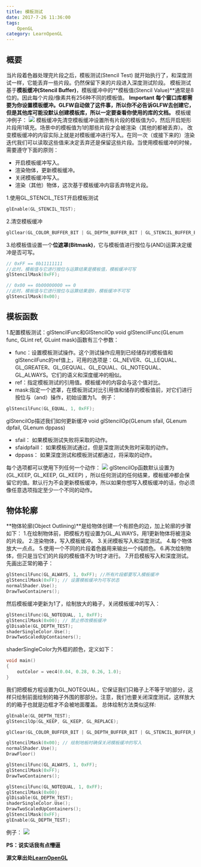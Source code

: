 ```yaml
---
title: 模板测试
date: 2017-7-26 11:36:00
tags: 
    OpenGL
category: LearnOpenGL
---
```


## 概要
当片段着色器处理完片段之后，模板测试(Stencil Test) 就开始执行了，和深度测试一样，它能丢弃一些片段。仍然保留下来的片段进入深度测试阶段。
模板测试基于**模板缓冲(Stencil Buffer)**，模板缓冲中的**模板值(Stencil Value)**通常是8位的。因此每个片段/像素共有256种不同的模板值。
**Important**
**每个窗口库都需要为你设置模板缓冲。GLFW自动做了这件事，所以你不必告诉GLFW去创建它，但是其他库可能没默认创建模板库，所以一定要查看你使用的库的文档。**
模板缓冲例子：
![](stencil_buffer.png)
模板缓冲先清空模板缓冲设置所有片段的模板值为0，然后开启矩形片段用1填充。场景中的模板值为1的那些片段才会被渲染（其他的都被丢弃）。
改变模板缓冲的内容实际上就是对模板缓冲进行写入。在同一次（或接下来的）渲染迭代我们可以读取这些值来决定丢弃还是保留这些片段。当使用模板缓冲的时候，需要遵守下面的原则：
* 开启模板缓冲写入。
* 渲染物体，更新模板缓冲。
* 关闭模板缓冲写入。
* 渲染（其他）物体，这次基于模板缓冲内容丢弃特定片段。

1.使用GL_STENCIL_TEST开启模板测试
```c++
glEnable(GL_STENCIL_TEST);
```
2.清空模板缓冲
```c++
glClear(GL_COLOR_BUFFER_BIT | GL_DEPTH_BUFFER_BIT | GL_STENCIL_BUFFER_BIT);
```
3.给模板值设置一个**位遮罩(Bitmask)**，它与模板值进行按位与(AND)运算决定缓冲是否可写。
```c++
// 0xFF == 0b11111111
//此时，模板值与它进行按位与运算结果是模板值，模板缓冲可写
glStencilMask(0xFF); 

// 0x00 == 0b00000000 == 0
//此时，模板值与它进行按位与运算结果是0，模板缓冲不可写
glStencilMask(0x00); 
```
## 模板函数
1.配置模板测试：glStencilFunc和GlStencilOp
void glStencilFunc(GLenum func, GLint ref, GLuint mask)函数有三个参数：
* func：设置模板测试操作。这个测试操作应用到已经储存的模板值和glStencilFunc的ref值上，可用的选项是：GL_NEVER、GL_LEQUAL、GL_GREATER、GL_GEQUAL、GL_EQUAL、GL_NOTEQUAL、GL_ALWAYS。它们的语义和深度缓冲的相似。
* ref：指定模板测试的引用值。模板缓冲的内容会与这个值对比。
* mask:指定一个遮罩，在模板测试对比引用值和储存的模板值前，对它们进行按位与（and）操作，初始设置为1。
例子：
```c++
glStencilFunc(GL_EQUAL, 1, 0xFF);
```
glStencilOp描述我们如何更新缓冲
void glStencilOp(GLenum sfail, GLenum dpfail, GLenum dppass)
* sfail： 如果模板测试失败将采取的动作。
* sfaidpfaill： 如果模板测试通过，但是深度测试失败时采取的动作。
* dppass： 如果深度测试和模板测试都通过，将采取的动作。

每个选项都可以使用下列任何一个动作：
![](stencil_action.png)
glStencilOp函数默认设置为 (GL_KEEP, GL_KEEP, GL_KEEP) ，所以任何测试的任何结果，模板缓冲都会保留它的值。默认行为不会更新模板缓冲，所以如果你想写入模板缓冲的话，你必须像任意选项指定至少一个不同的动作。

## 物体轮廓
**物体轮廓(Object Outlining)**是给物体创建一个有颜色的边，加上轮廓的步骤如下：
1.在绘制物体前，把模板方程设置为GL_ALWAYS，用1更新物体将被渲染的片段。
2.渲染物体，写入模板缓冲。
3.关闭模板写入和深度测试。
4.每个物体放大一点点。
5.使用一个不同的片段着色器用来输出一个纯颜色。
6.再次绘制物体，但只是当它们的片段的模板值不为1时才进行。
7.开启模板写入和深度测试。
先画出正常的箱子：
```c++
glStencilFunc(GL_ALWAYS, 1, 0xFF); //所有片段都要写入模板缓冲
glStencilMask(0xFF); // 设置模板缓冲为可写状态
normalShader.Use();
DrawTwoContainers();
```
然后模板缓冲更新为1了，绘制放大的箱子，关闭模板缓冲的写入：
```c++
glStencilFunc(GL_NOTEQUAL, 1, 0xFF);
glStencilMask(0x00); // 禁止修改模板缓冲
glDisable(GL_DEPTH_TEST);
shaderSingleColor.Use();
DrawTwoScaledUpContainers();
```
shaderSingleColor为外框的颜色，定义如下：
```c++
void main()
{
    outColor = vec4(0.04, 0.28, 0.26, 1.0);
}
```
我们把模板方程设置为GL_NOTEQUAL，它保证我们只箱子上不等于1的部分，这样只绘制前面绘制的箱子外围的那部分。注意，我们也要关闭深度测试，这样放大的的箱子也就是边框才不会被地面覆盖。
总体绘制方法类似这样:
```c++
glEnable(GL_DEPTH_TEST);
glStencilOp(GL_KEEP, GL_KEEP, GL_REPLACE);  

glClear(GL_COLOR_BUFFER_BIT | GL_DEPTH_BUFFER_BIT | GL_STENCIL_BUFFER_BIT);

glStencilMask(0x00); // 绘制地板时确保关闭模板缓冲的写入
normalShader.Use();
DrawFloor()  

glStencilFunc(GL_ALWAYS, 1, 0xFF);
glStencilMask(0xFF);
DrawTwoContainers();

glStencilFunc(GL_NOTEQUAL, 1, 0xFF);
glStencilMask(0x00);
glDisable(GL_DEPTH_TEST);
shaderSingleColor.Use();
DrawTwoScaledUpContainers();
glStencilMask(0xFF);
glEnable(GL_DEPTH_TEST);
```
例子：
![](stencil_scene_outlined.png)

**PS：说实话我有点懵逼**

**源文章出处[LearnOpenGL](http://learnopengl-cn.readthedocs.io/zh/latest/04%20Advanced%20OpenGL/02%20Stencil%20testing/)**